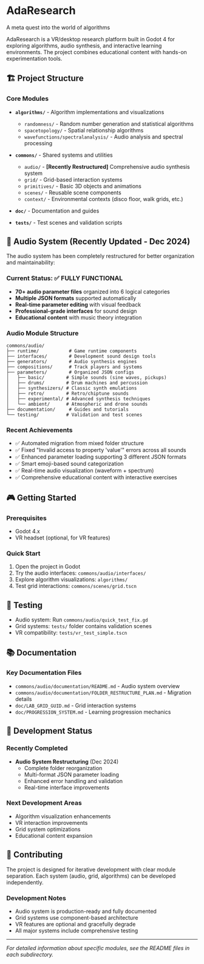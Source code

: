 # AdaResearch
A meta quest into the world of algorithms

AdaResearch is a VR/desktop research platform built in Godot 4 for exploring algorithms, audio synthesis, and interactive learning environments. The project combines educational content with hands-on experimentation tools.

## 🏗️ Project Structure

### Core Modules

- **`algorithms/`** - Algorithm implementations and visualizations
  - `randomness/` - Random number generation and statistical algorithms
  - `spacetopology/` - Spatial relationship algorithms
  - `wavefunctions/spectralanalysis/` - Audio analysis and spectral processing

- **`commons/`** - Shared systems and utilities
  - `audio/` - **[Recently Restructured]** Comprehensive audio synthesis system
  - `grid/` - Grid-based interaction systems
  - `primitives/` - Basic 3D objects and animations
  - `scenes/` - Reusable scene components
  - `context/` - Environmental contexts (disco floor, walk grids, etc.)

- **`doc/`** - Documentation and guides
- **`tests/`** - Test scenes and validation scripts

## 🎵 Audio System (Recently Updated - Dec 2024)

The audio system has been completely restructured for better organization and maintainability:

### Current Status: ✅ FULLY FUNCTIONAL
- **70+ audio parameter files** organized into 6 logical categories
- **Multiple JSON formats** supported automatically
- **Real-time parameter editing** with visual feedback
- **Professional-grade interfaces** for sound design
- **Educational content** with music theory integration

### Audio Module Structure
```
commons/audio/
├── runtime/           # Game runtime components
├── interfaces/        # Development sound design tools
├── generators/        # Audio synthesis engines
├── compositions/      # Track players and systems
├── parameters/        # Organized JSON configs
│   ├── basic/        # Simple sounds (sine waves, pickups)
│   ├── drums/        # Drum machines and percussion
│   ├── synthesizers/ # Classic synth emulations
│   ├── retro/        # Retro/chiptune sounds
│   ├── experimental/ # Advanced synthesis techniques
│   └── ambient/      # Atmospheric and drone sounds
├── documentation/     # Guides and tutorials
└── testing/          # Validation and test scenes
```

### Recent Achievements
- ✅ Automated migration from mixed folder structure
- ✅ Fixed "Invalid access to property 'value'" errors across all sounds
- ✅ Enhanced parameter loading supporting 3 different JSON formats
- ✅ Smart emoji-based sound categorization
- ✅ Real-time audio visualization (waveform + spectrum)
- ✅ Comprehensive educational content with interactive exercises

## 🎮 Getting Started

### Prerequisites
- Godot 4.x
- VR headset (optional, for VR features)

### Quick Start
1. Open the project in Godot
2. Try the audio interfaces: `commons/audio/interfaces/`
3. Explore algorithm visualizations: `algorithms/`
4. Test grid interactions: `commons/scenes/grid.tscn`

## 🧪 Testing
- Audio system: Run `commons/audio/quick_test_fix.gd`
- Grid systems: `tests/` folder contains validation scenes
- VR compatibility: `tests/vr_test_simple.tscn`

## 📚 Documentation

### Key Documentation Files
- `commons/audio/documentation/README.md` - Audio system overview
- `commons/audio/documentation/FOLDER_RESTRUCTURE_PLAN.md` - Migration details
- `doc/LAB_GRID_GUID.md` - Grid interaction systems
- `doc/PROGRESSION_SYSTEM.md` - Learning progression mechanics

## 🔄 Development Status

### Recently Completed
- **Audio System Restructuring** (Dec 2024)
  - Complete folder reorganization
  - Multi-format JSON parameter loading
  - Enhanced error handling and validation
  - Real-time interface improvements

### Next Development Areas
- Algorithm visualization enhancements
- VR interaction improvements
- Grid system optimizations
- Educational content expansion

## 🤝 Contributing

The project is designed for iterative development with clear module separation. Each system (audio, grid, algorithms) can be developed independently.

### Development Notes
- Audio system is production-ready and fully documented
- Grid systems use component-based architecture
- VR features are optional and gracefully degrade
- All major systems include comprehensive testing

---

*For detailed information about specific modules, see the README files in each subdirectory.*
